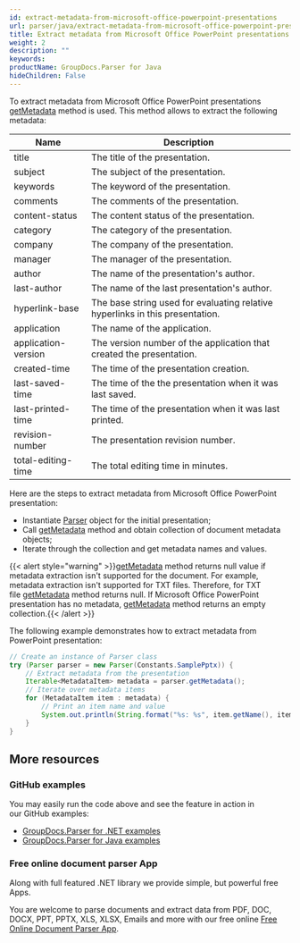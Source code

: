 ```yaml
---
id: extract-metadata-from-microsoft-office-powerpoint-presentations
url: parser/java/extract-metadata-from-microsoft-office-powerpoint-presentations
title: Extract metadata from Microsoft Office PowerPoint presentations
weight: 2
description: ""
keywords: 
productName: GroupDocs.Parser for Java
hideChildren: False
---
```

To extract metadata from Microsoft Office PowerPoint presentations [getMetadata](https://apireference.groupdocs.com/java/parser/com.groupdocs.parser/Parser#getMetadata()) method is used. This method allows to extract the following metadata:

| Name | Description |
| --- | --- |
| title | The title of the presentation. |
| subject | The subject of the presentation. |
| keywords | The keyword of the presentation. |
| comments | The comments of the presentation. |
| content-status | The content status of the presentation. |
| category | The category of the presentation. |
| company | The company of the presentation. |
| manager | The manager of the presentation. |
| author | The name of the presentation's author. |
| last-author | The name of the last presentation's author. |
| hyperlink-base | The base string used for evaluating relative hyperlinks in this presentation. |
| application | The name of the application. |
| application-version | The version number of the application that created the presentation. |
| created-time | The time of the presentation creation. |
| last-saved-time | The time of the the presentation when it was last saved. |
| last-printed-time | The time of the presentation when it was last printed. |
| revision-number | The presentation revision number. |
| total-editing-time | The total editing time in minutes. |

Here are the steps to extract metadata from Microsoft Office PowerPoint presentation:

*   Instantiate [Parser](https://apireference.groupdocs.com/java/parser/com.groupdocs.parser/Parser) object for the initial presentation;
*   Call [getMetadata](https://apireference.groupdocs.com/java/parser/com.groupdocs.parser/Parser#getMetadata()) method and obtain collection of document metadata objects;
*   Iterate through the collection and get metadata names and values.

{{< alert style="warning" >}}[getMetadata](https://apireference.groupdocs.com/java/parser/com.groupdocs.parser/Parser#getMetadata()) method returns null value if metadata extraction isn't supported for the document. For example, metadata extraction isn't supported for TXT files. Therefore, for TXT file [getMetadata](https://apireference.groupdocs.com/java/parser/com.groupdocs.parser/Parser#getMetadata()) method returns null. If Microsoft Office PowerPoint presentation has no metadata, [getMetadata](https://apireference.groupdocs.com/java/parser/com.groupdocs.parser/Parser#getMetadata()) method returns an empty collection.{{< /alert >}}

The following example demonstrates how to extract metadata from PowerPoint presentation:

```java
// Create an instance of Parser class
try (Parser parser = new Parser(Constants.SamplePptx)) {
    // Extract metadata from the presentation
    Iterable<MetadataItem> metadata = parser.getMetadata();
    // Iterate over metadata items
    for (MetadataItem item : metadata) {
        // Print an item name and value
        System.out.println(String.format("%s: %s", item.getName(), item.getValue()));
    }
}
```

## More resources

### GitHub examples

You may easily run the code above and see the feature in action in our GitHub examples:

*   [GroupDocs.Parser for .NET examples](https://github.com/groupdocs-parser/GroupDocs.Parser-for-.NET)   
*   [GroupDocs.Parser for Java examples](https://github.com/groupdocs-parser/GroupDocs.Parser-for-Java)    

### Free online document parser App

Along with full featured .NET library we provide simple, but powerful free Apps.

You are welcome to parse documents and extract data from PDF, DOC, DOCX, PPT, PPTX, XLS, XLSX, Emails and more with our free online [Free Online Document Parser App](https://products.groupdocs.app/parser).